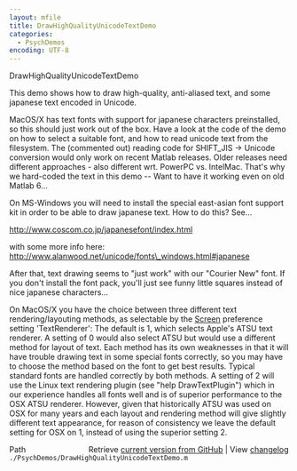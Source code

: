 ```yaml
---
layout: mfile
title: DrawHighQualityUnicodeTextDemo
categories:
  - PsychDemos
encoding: UTF-8
---
```


DrawHighQualityUnicodeTextDemo

This demo shows how to draw high-quality, anti-aliased text, and some
japanese text encoded in Unicode.

MacOS/X has text fonts with support for japanese characters preinstalled,
so this should just work out of the box. Have a look at the code of the
demo on how to select a suitable font, and how to read unicode text from
the filesystem. The (commented out) reading code for SHIFT\_JIS -\> Unicode
conversion would only work on recent Matlab releases. Older releases need
different approaches - also different wrt. PowerPC vs. IntelMac. That's
why we hard-coded the text in this demo -- Want to have it working even
on old Matlab 6...

On MS-Windows you will need to install the special east-asian font
support kit in order to be able to draw japanese text.
How to do this? See...

http://www.coscom.co.jp/japanesefont/index.html

with some more info here:
http://www.alanwood.net/unicode/fonts\_windows.html#japanese

After that, text drawing seems to "just work" with our "Courier New"
font. If you don't install the font pack, you'll just see funny little
squares instead of nice japanese characters...

On MacOS/X you have the choice between three different text
rendering/layouting methods, as selectable by the [Screen](/docs/Screen) preference
setting 'TextRenderer': The default is 1, which selects Apple's ATSU text
renderer. A setting of 0 would also select ATSU but would use a different
method for layout of text. Each method has its own weaknesses in that it
will have trouble drawing text in some special fonts correctly, so you
may have to choose the method based on the font to get best results.
Typical standard fonts are handled correctly by both methods. A setting
of 2 will use the Linux text rendering plugin (see "help DrawTextPlugin")
which in our experience handles all fonts well and is of superior
performance to the OSX ATSU renderer. However, given that historically
ATSU was used on OSX for many years and each layout and rendering method
will give slightly different text appearance, for reason of consistency
we leave the default setting for OSX on 1, instead of using the superior
setting 2.



<div class="code_header" style="text-align:right;">
  <span style="float:left;">Path&nbsp;&nbsp;</span> <span class="counter">Retrieve <a href=
  "https://raw.github.com/Psychtoolbox-3/Psychtoolbox-3/beta/./PsychDemos/DrawHighQualityUnicodeTextDemo.m">current version from GitHub</a> | View <a href=
  "https://github.com/Psychtoolbox-3/Psychtoolbox-3/commits/beta/./PsychDemos/DrawHighQualityUnicodeTextDemo.m">changelog</a></span>
</div>
<div class="code">
  <code>./PsychDemos/DrawHighQualityUnicodeTextDemo.m</code>
</div>
